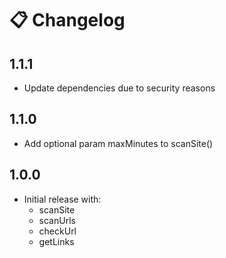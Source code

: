 # 📋 Changelog

## 1.1.1
- Update dependencies due to security reasons

## 1.1.0
- Add optional param maxMinutes to scanSite()

## 1.0.0
- Initial release with:
  - scanSite
  - scanUrls
  - checkUrl
  - getLinks
